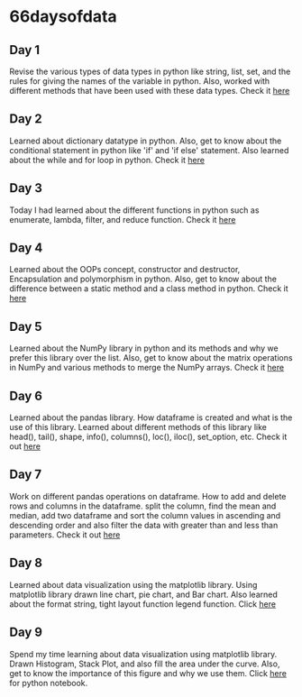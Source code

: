 # 66daysofdata

## Day 1
Revise the various types of data types in python like string, list, set, and the rules for giving the names of the variable in python. Also, worked with different methods that have been used with these data types. Check it <a href = "https://github.com/dubeyshubham786/66daysofdata/blob/main/Day%201/Day_1.ipynb">here</a>

## Day 2
Learned about dictionary datatype in python. Also, get to know about the conditional statement in python like 'if' and 'if else' statement. Also learned about the while and for loop in python. Check it <a href = "https://github.com/dubeyshubham786/66daysofdata/blob/main/Day%202/Day_2.ipynb">here</a>

## Day 3
Today I had learned about the different functions in python such as enumerate, lambda, filter, and reduce function. Check it 
<a href = "https://github.com/dubeyshubham786/66daysofdata/blob/main/Day%203/%20Day_3.ipynb">here</a>

## Day 4
Learned about the OOPs concept, constructor and destructor, Encapsulation and polymorphism in python. Also, get to know about the difference between a static method and a class method in python. Check it <a href="https://github.com/dubeyshubham786/66daysofdata/blob/main/Day%204/Day_4.ipynb">here</a>

## Day 5
Learned about the NumPy library in python and its methods and why we prefer this library over the list. Also, get to know about the matrix operations in NumPy and various methods to merge the NumPy arrays. Check it <a href="https://github.com/dubeyshubham786/66daysofdata/blob/main/Day%205/Day_5.ipynb">here</a>

## Day 6
Learned about the pandas library. How dataframe is created and what is the use of this library. Learned about different methods of this library like head(), tail(), shape, info(), columns(), loc(), iloc(), set_option, etc. Check it out <a href="https://github.com/dubeyshubham786/66daysofdata/blob/main/Day%206/Day_6.ipynb">here</a>

## Day 7
Work on different pandas operations on dataframe. How to add and delete rows and columns in the dataframe. split the column, find the mean and median, add two dataframe and sort the column values in ascending and descending order and also filter the data with greater than and less than parameters. Check it out 
<a href="https://github.com/dubeyshubham786/66daysofdata/blob/main/Day%207/Day_7.ipynb">here<a/>

  ## Day 8
  Learned about data visualization using the matplotlib library. Using matplotlib library drawn line chart, pie chart, and Bar chart. Also learned about the format string, tight layout function legend function. Click <a href="https://github.com/dubeyshubham786/66daysofdata/blob/main/Day%208/Day_8.ipynb">here</a>
  
  ## Day 9
  Spend my time learning about data visualization using matplotlib library. Drawn Histogram, Stack Plot, and also fill the area under the curve. Also, get to know the importance of this figure and why we use them. Click <a href ="https://github.com/dubeyshubham786/66daysofdata/blob/main/Day%209/Day_9.ipynb">here</a> for python notebook.
